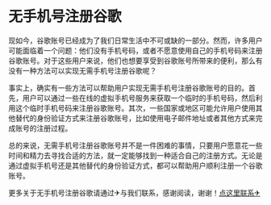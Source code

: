 # 无手机号注册谷歌

现如今，谷歌账号已经成为了我们日常生活中不可或缺的一部分。然而，许多用户可能面临着一个问题：他们没有手机号码，或者不愿意使用自己的手机号码来注册谷歌账号。对于这些用户来说，他们也想要享受到谷歌账号所带来的便利，那么有没有一种方法可以实现无需手机号注册谷歌呢？

事实上，确实有一些方法可以帮助用户实现无需手机号注册谷歌账号的目的。首先，用户可以通过一些在线的虚拟手机号服务来获取一个临时的手机号码，然后利用这个临时手机号码来注册谷歌账号。其次，一些国家或地区可能允许用户使用其他替代的身份验证方式来注册谷歌账号，比如使用电子邮件地址或者其他方式来完成账号的注册过程。

总的来说，无需手机号注册谷歌账号并不是一件困难的事情，只要用户愿意花一些时间和精力去寻找合适的方法，就一定能够找到一种适合自己的注册方式。无论是通过虚拟手机号还是其他替代的身份验证方式，都可以帮助用户顺利注册一个谷歌账号。

更多关于无手机号注册谷歌请通过✈与我们联系，感谢阅读，谢谢！[点这里联系✈](https://sms.k02.cc)
